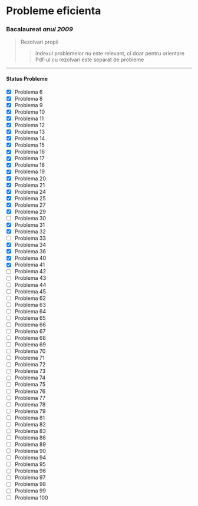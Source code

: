 # Probleme eficienta

### Bacalaureat *anul 2009*

>Rezolvari propii
>>indexul problemelor nu este relevant, ci doar pentru orientare
>>Pdf-ul cu rezolvari este separat de probleme
---

#### Status Probleme
- [x] Problema 6
- [x] Problema 8
- [x] Problema 9
- [x] Problema 10
- [x] Problema 11
- [x] Problema 12
- [x] Problema 13
- [x] Problema 14
- [x] Problema 15
- [x] Problema 16
- [x] Problema 17
- [x] Problema 18
- [x] Problema 19
- [x] Problema 20
- [x] Problema 21
- [x] Problema 24
- [x] Problema 25
- [x] Problema 27
- [x] Problema 29
- [ ] Problema 30
- [x] Problema 31
- [x] Problema 32
- [ ] Problema 33
- [x] Problema 34
- [x] Problema 36
- [x] Problema 40
- [x] Problema 41
- [ ] Problema 42
- [ ] Problema 43
- [ ] Problema 44
- [ ] Problema 45
- [ ] Problema 62
- [ ] Problema 63
- [ ] Problema 64
- [ ] Problema 65
- [ ] Problema 66
- [ ] Problema 67
- [ ] Problema 68
- [ ] Problema 69
- [ ] Problema 70
- [ ] Problema 71
- [ ] Problema 72
- [ ] Problema 73
- [ ] Problema 74
- [ ] Problema 75
- [ ] Problema 76
- [ ] Problema 77
- [ ] Problema 78
- [ ] Problema 79
- [ ] Problema 81
- [ ] Problema 82
- [ ] Problema 83
- [ ] Problema 86
- [ ] Problema 89
- [ ] Problema 90
- [ ] Problema 94
- [ ] Problema 95
- [ ] Problema 96
- [ ] Problema 97
- [ ] Problema 98
- [ ] Problema 99
- [ ] Problema 100
